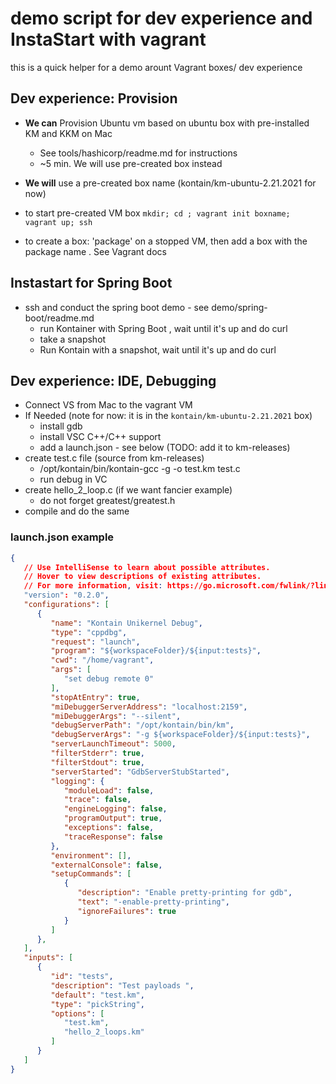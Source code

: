 # demo script for dev experience and InstaStart with vagrant

this is a quick helper for a demo arount Vagrant boxes/ dev experience

## Dev experience: Provision

* **We can** Provision Ubuntu vm based on ubuntu box with pre-installed KM and KKM on Mac
  * See tools/hashicorp/readme.md for instructions
  * ~5 min. We will use pre-created box instead

* **We will** use a pre-created box name (kontain/km-ubuntu-2.21.2021 for now)
 * to start pre-created VM box `mkdir; cd ; vagrant init boxname; vagrant up; ssh`
 * to create a box: 'package' on a stopped VM, then add a box with the package name . See Vagrant docs

## Instastart for Spring Boot

* ssh and conduct the spring boot demo  - see demo/spring-boot/readme.md
  * run Kontainer with Spring Boot , wait until it's up and do curl
  * take a snapshot
  * Run Kontain with a snapshot, wait until it's up and do curl

## Dev experience: IDE, Debugging

* Connect VS from Mac to the vagrant VM
* If Needed (note for now: it is in the `kontain/km-ubuntu-2.21.2021` box)
  * install gdb
  * install VSC C++/C++ support
  * add a launch.json   - see below (TODO: add it to km-releases)
 * create test.c file (source from km-releases)
   * /opt/kontain/bin/kontain-gcc -g -o test.km test.c
   * run debug in VC
* create hello_2_loop.c (if we want fancier example)
  * do not forget greatest/greatest.h
* compile and do the same

### launch.json example

```json
{
   // Use IntelliSense to learn about possible attributes.
   // Hover to view descriptions of existing attributes.
   // For more information, visit: https://go.microsoft.com/fwlink/?linkid=830387
   "version": "0.2.0",
   "configurations": [
      {
         "name": "Kontain Unikernel Debug",
         "type": "cppdbg",
         "request": "launch",
         "program": "${workspaceFolder}/${input:tests}",
         "cwd": "/home/vagrant",
         "args": [
            "set debug remote 0"
         ],
         "stopAtEntry": true,
         "miDebuggerServerAddress": "localhost:2159",
         "miDebuggerArgs": "--silent",
         "debugServerPath": "/opt/kontain/bin/km",
         "debugServerArgs": "-g ${workspaceFolder}/${input:tests}",
         "serverLaunchTimeout": 5000,
         "filterStderr": true,
         "filterStdout": true,
         "serverStarted": "GdbServerStubStarted",
         "logging": {
            "moduleLoad": false,
            "trace": false,
            "engineLogging": false,
            "programOutput": true,
            "exceptions": false,
            "traceResponse": false
         },
         "environment": [],
         "externalConsole": false,
         "setupCommands": [
            {
               "description": "Enable pretty-printing for gdb",
               "text": "-enable-pretty-printing",
               "ignoreFailures": true
            }
         ]
      },
   ],
   "inputs": [
      {
         "id": "tests",
         "description": "Test payloads ",
         "default": "test.km",
         "type": "pickString",
         "options": [
            "test.km",
            "hello_2_loops.km"
         ]
      }
   ]
}
```